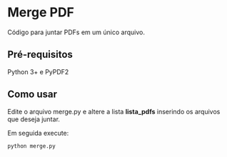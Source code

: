 # Merge PDF

Código para juntar PDFs em um único arquivo.

## Pré-requisitos
Python 3+ e PyPDF2

## Como usar
Edite o arquivo merge.py e altere a lista **lista_pdfs** inserindo os arquivos que deseja juntar.

Em seguida execute:

    python merge.py
 

